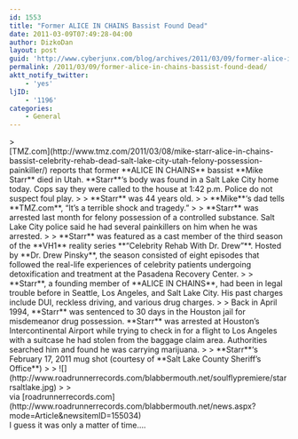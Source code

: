 ```yaml
---
id: 1553
title: "Former ALICE IN CHAINS Bassist Found Dead"
date: 2011-03-09T07:49:28-04:00
author: DizkoDan
layout: post
guid: 'http://www.cyberjunx.com/blog/archives/2011/03/09/former-alice-in-chains-bassist-found-dead/'
permalink: /2011/03/09/former-alice-in-chains-bassist-found-dead/
aktt_notify_twitter:
    - 'yes'
ljID:
    - '1196'
categories:
    - General
---
```


<div class="posterous_autopost"><div class="posterous_bookmarklet_entry">> <div> [TMZ.com](http://www.tmz.com/2011/03/08/mike-starr-alice-in-chains-bassist-celebrity-rehab-dead-salt-lake-city-utah-felony-possession-painkiller/) reports that former **ALICE IN CHAINS** bassist **Mike Starr** died in Utah. **Starr**‘s body was found in a Salt Lake City home today. Cops say they were called to the house at 1:42 p.m. Police do not suspect foul play.
> 
> **Starr** was 44 years old.
> 
> **Mike**‘s dad tells **TMZ.com**, “It’s a terrible shock and tragedy.”
> 
> **Starr** was arrested last month for felony possession of a controlled substance. Salt Lake City police said he had several painkillers on him when he was arrested.
> 
> **Starr** was featured as a cast member of the third season of the **VH1** reality series **“Celebrity Rehab With Dr. Drew”**. Hosted by **Dr. Drew Pinsky**, the season consisted of eight episodes that followed the real-life experiences of celebrity patients undergoing detoxification and treatment at the Pasadena Recovery Center.
> 
> **Starr**, a founding member of **ALICE IN CHAINS**, had been in legal trouble before in Seattle, Los Angeles, and Salt Lake City. His past charges include DUI, reckless driving, and various drug charges.
> 
> Back in April 1994, **Starr** was sentenced to 30 days in the Houston jail for misdemeanor drug possession. **Starr** was arrested at Houston’s Intercontinental Airport while trying to check in for a flight to Los Angeles with a suitcase he had stolen from the baggage claim area. Authorities searched him and found he was carrying marijuana.
> 
> **Starr**‘s February 17, 2011 mug shot (courtesy of **Salt Lake County Sheriff’s Office**)
> 
> ![](http://www.roadrunnerrecords.com/blabbermouth.net/soulflypremiere/starrsaltlake.jpg)
> 
> </div>

<div class="posterous_quote_citation">via [roadrunnerrecords.com](http://www.roadrunnerrecords.com/blabbermouth.net/news.aspx?mode=Article&newsitemID=155034)</div>I guess it was only a matter of time….

</div></div>